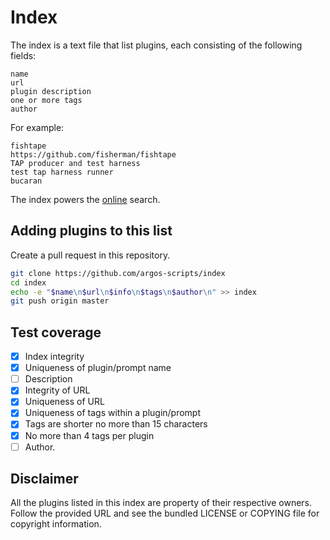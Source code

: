 
# Index

The index is a text file that list plugins, each consisting of the following fields:

```
name
url
plugin description
one or more tags
author
```

For example:

```
fishtape
https://github.com/fisherman/fishtape
TAP producer and test harness
test tap harness runner
bucaran
```

The index powers the [online] search.

## Adding plugins to this list

Create a pull request in this repository.

```bash
git clone https://github.com/argos-scripts/index
cd index
echo -e "$name\n$url\n$info\n$tags\n$author\n" >> index
git push origin master
```

## Test coverage

- [x] Index integrity
- [x] Uniqueness of plugin/prompt name
- [ ] Description
- [x] Integrity of URL
- [x] Uniqueness of URL
- [x] Uniqueness of tags within a plugin/prompt
- [x] Tags are shorter no more than 15 characters
- [x] No more than 4 tags per plugin
- [ ] Author.

## Disclaimer

All the plugins listed in this index are property of their respective owners. Follow the provided URL and see the bundled LICENSE or COPYING file for copyright information.

[online]: https://argos-scripts.github.io
